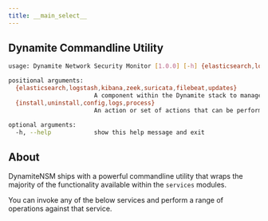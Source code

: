 ```yaml
---
title: __main_select__
---
```


## Dynamite Commandline Utility

```bash
usage: Dynamite Network Security Monitor [1.0.0] [-h] {elasticsearch,logstash,kibana,zeek,suricata,filebeat,updates} {install,uninstall,config,logs,process}

positional arguments:
  {elasticsearch,logstash,kibana,zeek,suricata,filebeat,updates}
                        A component within the Dynamite stack to manage.
  {install,uninstall,config,logs,process}
                        An action or set of actions that can be performed against a specified component.

optional arguments:
  -h, --help            show this help message and exit

```

## About

DynamiteNSM ships with a powerful commandline utility that wraps the majority of the functionality available within the `services`
modules. 

You can invoke any of the below services and perform a range of operations against that service.